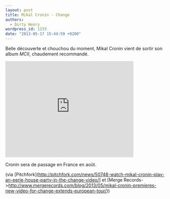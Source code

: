 ```yaml
---
layout: post
title: Mikal Cronin - Change
authors:
  - Dirty Henry
wordpress_id: 1233
date: "2013-05-17 15:44:59 +0200"
---
```


Belle découverte et chouchou du moment, Mikal Cronin vient de sortir son album
_MCII_, chaudement recommandé.

<iframe src="http://player.vimeo.com/video/65655498" width="400" height="300" frameborder="0" webkitAllowFullScreen mozallowfullscreen allowFullScreen></iframe>

Cronin sera de passage en France en août.

(via
[Pitchfork](http://pitchfork.com/news/50748-watch-mikal-cronin-play-an-eerie-house-party-in-the-change-video/]
et [Merge
Records->http://www.mergerecords.com/blog/2013/05/mikal-cronin-premieres-new-video-for-change-extends-european-tour/))
